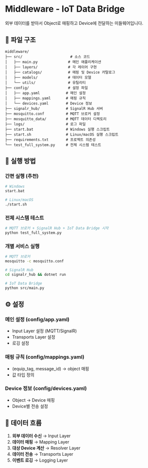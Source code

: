 # Middleware - IoT Data Bridge

외부 데이터를 받아서 Object로 매핑하고 Device에 전달하는 미들웨어입니다.

## 📁 파일 구조

```
middleware/
├── src/                      # 소스 코드
│   ├── main.py              # 메인 애플리케이션
│   ├── layers/              # 각 레이어 구현
│   ├── catalogs/            # 매핑 및 Device 카탈로그
│   ├── models/              # 데이터 모델
│   └── utils/               # 유틸리티
├── config/                  # 설정 파일
│   ├── app.yaml            # 메인 설정
│   ├── mappings.yaml       # 매핑 규칙
│   └── devices.yaml        # Device 정보
├── signalr_hub/            # SignalR Hub 서버
├── mosquitto.conf          # MQTT 브로커 설정
├── mosquitto_data/         # MQTT 데이터 디렉토리
├── logs/                   # 로그 파일
├── start.bat               # Windows 실행 스크립트
├── start.sh                # Linux/macOS 실행 스크립트
├── requirements.txt        # 프로젝트 의존성
└── test_full_system.py     # 전체 시스템 테스트
```

## 🚀 실행 방법

### **간편 실행 (추천)**
```bash
# Windows
start.bat

# Linux/macOS
./start.sh
```

### **전체 시스템 테스트**
```bash
# MQTT 브로커 + SignalR Hub + IoT Data Bridge 시작
python test_full_system.py
```

### **개별 서비스 실행**
```bash
# MQTT 브로커
mosquitto -c mosquitto.conf

# SignalR Hub
cd signalr_hub && dotnet run

# IoT Data Bridge
python src/main.py
```

## ⚙️ 설정

### **메인 설정 (config/app.yaml)**
- Input Layer 설정 (MQTT/SignalR)
- Transports Layer 설정
- 로깅 설정

### **매핑 규칙 (config/mappings.yaml)**
- (equip_tag, message_id) → object 매핑
- 값 타입 정의

### **Device 정보 (config/devices.yaml)**
- Object → Device 매핑
- Device별 전송 설정

## 🔄 데이터 흐름

1. **외부 데이터 수신** → Input Layer
2. **데이터 매핑** → Mapping Layer
3. **대상 Device 계산** → Resolver Layer
4. **데이터 전송** → Transports Layer
5. **이벤트 로깅** → Logging Layer
